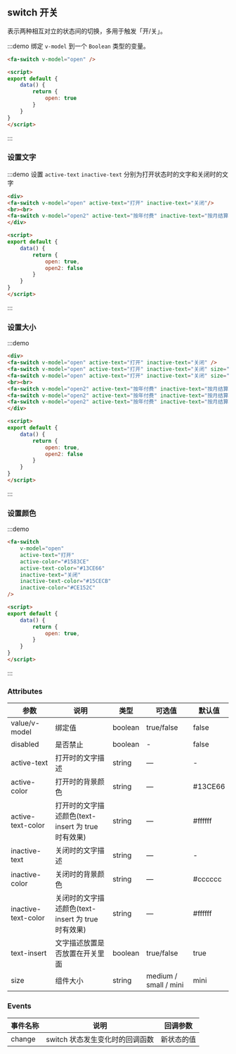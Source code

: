 ## switch 开关
表示两种相互对立的状态间的切换，多用于触发「开/关」。


:::demo 绑定 `v-model` 到一个 `Boolean` 类型的变量。 
```html
<fa-switch v-model="open" />

<script>
export default {
    data() {
        return {
            open: true
        }       
    }
}
</script>
```
:::


### 设置文字
:::demo 设置 `active-text` `inactive-text` 分别为打开状态时的文字和关闭时的文字 
```html
<div>
<fa-switch v-model="open" active-text="打开" inactive-text="关闭"/>
<br><br>
<fa-switch v-model="open2" active-text="按年付费" inactive-text="按月结算" :text-insert="false"/>
</div>

<script>
export default {
    data() {
        return {
            open: true,
            open2: false
        }       
    }
}
</script>
```
:::

### 设置大小
:::demo 
```html
<div>
<fa-switch v-model="open" active-text="打开" inactive-text="关闭" />
<fa-switch v-model="open" active-text="打开" inactive-text="关闭" size="small"/>
<fa-switch v-model="open" active-text="打开" inactive-text="关闭" size="medium"/>
<br><br>
<fa-switch v-model="open2" active-text="按年付费" inactive-text="按月结算" :text-insert="false"/>
<fa-switch v-model="open2" active-text="按年付费" inactive-text="按月结算" :text-insert="false"  size="small"/>
<fa-switch v-model="open2" active-text="按年付费" inactive-text="按月结算" :text-insert="false"  size="medium"/>
</div>

<script>
export default {
    data() {
        return {
            open: true,
            open2: false
        }       
    }
}
</script>
```
:::

### 设置颜色
:::demo
```html
<fa-switch 
    v-model="open" 
    active-text="打开" 
    active-color="#1583CE" 
    active-text-color="#13CE66" 
    inactive-text="关闭" 
    inactive-text-color="#15CECB" 
    inactive-color="#CE152C"
/>

<script>
export default {
    data() {
        return {
            open: true,
        }       
    }
}
</script>
```
:::



### Attributes
| 参数      | 说明    | 类型      | 可选值       | 默认值   |
|---------- |-------- |---------- |-------------  |-------- |
| value/v-model     | 绑定值   | boolean  |   true/false            |    false     |
| disabled     | 是否禁止   | boolean    | - |     false   |   |
| active-text     | 打开时的文字描述   | string    | — | -   |
| active-color     | 打开时的背景颜色   | string    | — | #13CE66   |
| active-text-color     | 打开时的文字描述颜色(text-insert 为 true 时有效果)   | string    | — | #ffffff   |
| inactive-text     | 关闭时的文字描述   | string    | — | -   |
| inactive-color     | 关闭时的背景颜色   | string    | — | #cccccc   |
| inactive-text-color     | 关闭时的文字描述颜色(text-insert 为 true 时有效果)   | string    | — | #ffffff   |
| text-insert     | 文字描述放置是否放置在开关里面   | boolean    | true/false | true   |
| size     | 组件大小   | string    | medium / small / mini | mini   |

### Events
| 事件名称 | 说明 | 回调参数 |
|---------- |-------- |---------- |
| change | switch 状态发生变化时的回调函数 | 新状态的值 |


